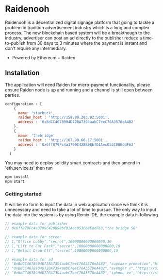 # Raidenooh 

Raidenooh is a decentralized digital signage platform that going to tackle a problem in tradition advertisement industry which is a long and complex process. The new blockchain based system will be a breakthough to the industry, advertiser can post an ad directly to the publisher reduce a time-to-publish from 30 days to 3 minutes where the payment is instant and don't require any intermediary.

* Powered by Ethereum + Raiden

## Installation

The application will need Raiden for micro-payment functionality, please ensure Raiden node is up and running and a channel is still open between parties.

```javascript
configuration : [
    {
      name: 'starbuck',
      raiden_host : 'http://159.89.203.92:5001',
      address : '0xBdCC4678904D728A7394aabC7eeC76A3578eA4B2'
    },
    {
      name: 'thebridge',
      raiden_host : 'http://167.99.66.17:5001',
      address : '0x6ff879Fc4a3799C428B98bfD1Aec053C08EddF63'
    }
  ]
```

You may need to deploy solidity smart contracts and then amend in 'eth.service.ts' then run

```javascript
npm install
npm start
```

### Getting started
It will be no form to input the data in web application since we think it is unnecessary and need to take a lot of time to pursue. The only way to input the data into the system is by using Remix IDE, the example data is following

```javascript
// example data for publisher
// 0x6ff879Fc4a3799C428B98bfD1Aec053C08EddF63,"the bridge SG"

// example data for screen
// 1,"Office Lobby","secret",10000000000000000,10
// 1,"Lift to Car Park","secret",10000000000000000,10
// 1,"Retail Drop-Off","secret",10000000000000000,10

// example data for ad
// "0xBdCC4678904D728A7394aabC7eeC76A3578eA4B2","cupcake promotion","https://s3-ap-southeast-1.amazonaws.com/gamedex-static/test/20181208_213315.jpg"
// "0xBdCC4678904D728A7394aabC7eeC76A3578eA4B2","avenger x","https://s3-ap-southeast-1.amazonaws.com/gamedex-static/test/20181208_213901.jpg"
// "0xBdCC4678904D728A7394aabC7eeC76A3578eA4B2","iphone xx","https://s3-ap-southeast-1.amazonaws.com/gamedex-static/test/20181208_214412.jpg"


```
